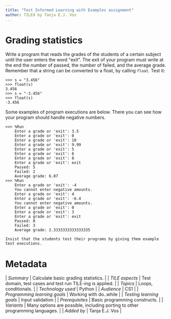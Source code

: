```yaml
---
title: "Test Informed Learning with Examples assignment"
author: TILEd by Tanja E.J. Vos
...
```


# Grading statistics





Write a program that reads the grades of the students of a certain
subject until the user enters the word "exit". The exit of your
program must write at the end the number of passed, the number of
failed, and the average grade. Remember that a string can be
converted to a float, by calling `float`. Test it:

```small
>>> s = "3.456"
>>> float(s)
3.456
>>> s = "-3.456"
>>> float(s)
-3.456
```

Some examples of program executions are below. There you can see how
your program should handle negative numbers.

```small
>>> %Run 
    Enter a grade or 'exit': 3.5
    Enter a grade or 'exit': 0
    Enter a grade or 'exit': 10
    Enter a grade or 'exit': 9.99
    Enter a grade or 'exit': 5
    Enter a grade or 'exit': 6
    Enter a grade or 'exit': 8
    Enter a grade or 'exit': exit
    Passed: 5
    Failed: 2
    Average grade: 6.07
>>> %Run 
    Enter a grade or 'exit': -4
    You cannot enter negative amounts.
    Enter a grade or 'exit': 4
    Enter a grade or 'exit': -6.4
    You cannot enter negative amounts.
    Enter a grade or 'exit': 0
    Enter a grade or 'exit': 3
    Enter a grade or 'exit': exit
    Passed: 0
    Failed: 3
    Average grade: 2.3333333333333335  
```

```testruntile
Insist that the students test their programs by giving them example
test executions.
```

# Metadata

| *Summary*                     | Calculate basic grading statistics. |
| *TILE aspects*                | Test domain, test cases and test run TILE-ing is applied. |
| *Topics*                      | Loops, conditionals. |
| *Technology used*             | Python |
| *Audience*                    | CS1 |
| *Programming learning goals*  | Working with do..while |
| *Testing learning goals*      | Input validation |
| *Prerequisites*               | Basic programming constructs. |
| *Variants*                    | Many options are possible, including porting to other programming languages. | 
| *Added by*                    | Tanja E.J. Vos |   